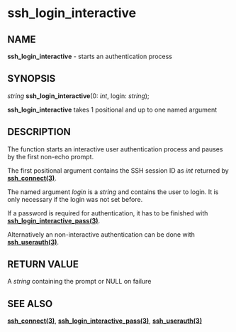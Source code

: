 # ssh_login_interactive

## NAME

**ssh_login_interactive** - starts an authentication process

## SYNOPSIS

*string* **ssh_login_interactive**(0: *int*, login: *string*);

**ssh_login_interactive** takes 1 positional and up to one named argument

## DESCRIPTION

The function starts an interactive user authentication process and pauses by the first non-echo prompt.

The first positional argument contains the SSH session ID as *int* returned by **[ssh_connect(3)](ssh_connect.md)**.

The named argument *login* is a *string* and contains the user to login. It is only necessary if the login was not set before.

If a password is required for authentication, it has to be finished with **[ssh_login_interactive_pass(3)](ssh_login_interactive_pass.md)**.

Alternatively an non-interactive authentication can be done with **[ssh_userauth(3)](ssh_userauth.md)**.

## RETURN VALUE

A *string* containing the prompt or NULL on failure

## SEE ALSO

**[ssh_connect(3)](ssh_connect.md)**, **[ssh_login_interactive_pass(3)](ssh_login_interactive_pass.md)**, **[ssh_userauth(3)](ssh_userauth.md)**